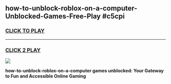
## how-to-unblock-roblox-on-a-computer-Unblocked-Games-Free-Play #c5cpi
<h3>
<a href="https://us.freeplayer.one?title=how-to-unblock-roblox-on-a-computer&ref=9M">CLICK TO PLAY</a></h3>
<hr>

<h3>
<a href="https://us.freeplayer.one?title=how-to-unblock-roblox-on-a-computer&ref=9M">CLICK 2 PLAY</a>
  
</h3>

<a href="https://us.freeplayer.one?title=how-to-unblock-roblox-on-a-computer&ref=9M"><img src="https://clearcache.store/games.png"></a>


**how-to-unblock-roblox-on-a-computer games unblocked: Your Gateway to Fun and Accessible Online Gaming**
